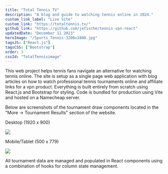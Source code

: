 ```yaml
---
title: "Total Tennis TV"
description: "A blog and guide to watching tennis online in 2024."
custom_link_label: "Live Site"
custom_link: "https://totaltennis.tv/"
github_link: "https://github.com/jefische/tennis-vpn-react"
updatedDate: "December 11 2023"
heroImage: "/Sports_Tennis-3200x1800.jpg"
tagsJS: ["React.js"]
tagsCSS: ["Bootstrap"]
order: 3
cssId: "TotalTennisimage"
---
```


This web project helps tennis fans navigate an alternative for watching tennis online. The site is setup as a single page web application with blog articles on how to watch professional tennis tournaments online and affiliate links for a vpn product. Everything is built entirely from scratch using React.js and Bootstrap for styling. Code is bundled for production using Vite and hosted on a Namecheap server.

Below are screenshots of the tournament draw components located in the "More -> Tournament Results" section of the website.

Desktop (1920 x 900)

![](/Draws_1920x900.png)

Mobile/Tablet (500 x 779)

![](/Draws_500x779.png)

All tournament data are managed and populated in React components using a combination of hooks for column state management.
